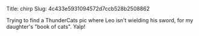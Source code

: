 Title: chirp
Slug: 4c433e5931094572d7ccb528b2508862

Trying to find a ThunderCats pic where Leo isn't wielding his sword, for my daughter's "book of cats". Yalp!
